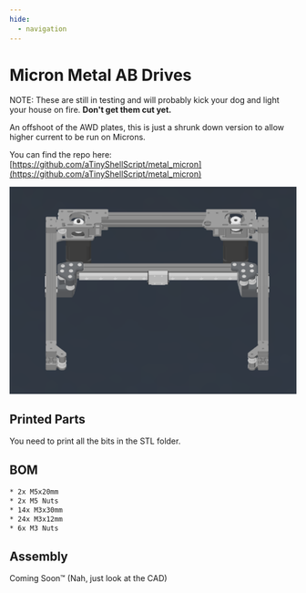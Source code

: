 ```yaml
---
hide:
  - navigation
---
```


# Micron Metal AB Drives

NOTE: These are still in testing and will probably kick your dog and light your house on fire. __Don't get them cut yet.__

An offshoot of the AWD plates, this is just a shrunk down version to allow higher current to be run on Microns.

You can find the repo here: [https://github.com/aTinyShellScript/metal_micron](https://github.com/aTinyShellScript/metal_micron)

![Gantry](images/micron_gantry.png)

## Printed Parts
You need to print all the bits in the STL folder.

## BOM
    * 2x M5x20mm
    * 2x M5 Nuts
    * 14x M3x30mm
    * 24x M3x12mm
    * 6x M3 Nuts

## Assembly

Coming Soon™ (Nah, just look at the CAD)